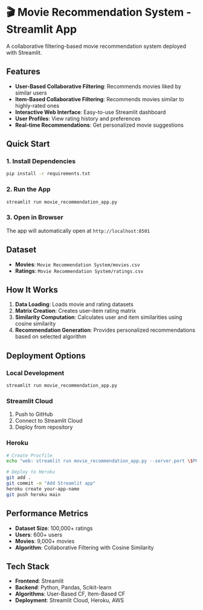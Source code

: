 # 🎬 Movie Recommendation System - Streamlit App

A collaborative filtering-based movie recommendation system deployed with Streamlit.

## Features

- **User-Based Collaborative Filtering**: Recommends movies liked by similar users
- **Item-Based Collaborative Filtering**: Recommends movies similar to highly-rated ones
- **Interactive Web Interface**: Easy-to-use Streamlit dashboard
- **User Profiles**: View rating history and preferences
- **Real-time Recommendations**: Get personalized movie suggestions

## Quick Start

### 1. Install Dependencies
```bash
pip install -r requirements.txt
```

### 2. Run the App
```bash
streamlit run movie_recommendation_app.py
```

### 3. Open in Browser
The app will automatically open at `http://localhost:8501`

## Dataset

- **Movies**: `Movie Recommendation System/movies.csv`
- **Ratings**: `Movie Recommendation System/ratings.csv`

## How It Works

1. **Data Loading**: Loads movie and rating datasets
2. **Matrix Creation**: Creates user-item rating matrix
3. **Similarity Computation**: Calculates user and item similarities using cosine similarity
4. **Recommendation Generation**: Provides personalized recommendations based on selected algorithm

## Deployment Options

### Local Development
```bash
streamlit run movie_recommendation_app.py
```

### Streamlit Cloud
1. Push to GitHub
2. Connect to Streamlit Cloud
3. Deploy from repository

### Heroku
```bash
# Create Procfile
echo "web: streamlit run movie_recommendation_app.py --server.port \$PORT" > Procfile

# Deploy to Heroku
git add .
git commit -m "Add Streamlit app"
heroku create your-app-name
git push heroku main
```

## Performance Metrics

- **Dataset Size**: 100,000+ ratings
- **Users**: 600+ users  
- **Movies**: 9,000+ movies
- **Algorithm**: Collaborative Filtering with Cosine Similarity

## Tech Stack

- **Frontend**: Streamlit
- **Backend**: Python, Pandas, Scikit-learn
- **Algorithms**: User-Based CF, Item-Based CF
- **Deployment**: Streamlit Cloud, Heroku, AWS
